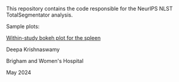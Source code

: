This repository contains the code responsible for the NeurIPS NLST TotalSegmentator analysis. 

Sample plots: 

[Within-study bokeh plot for the spleen](https://htmlpreview.github.io/?https://github.com/deepakri201/neurips_nlst_totalsegmentator/blob/main/figures/within_study_spleen.html)

Deepa Krishnaswamy

Brigham and Women's Hospital 

May 2024 

